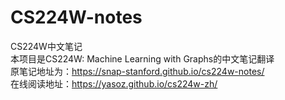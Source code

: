 # CS224W-notes
CS224W中文笔记
<br/>本项目是CS224W: Machine Learning with Graphs的中文笔记翻译
<br/>原笔记地址为：https://snap-stanford.github.io/cs224w-notes/
<br/>在线阅读地址：https://yasoz.github.io/cs224w-zh/
